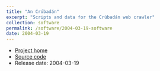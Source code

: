 ```yaml
---
title: "An Crúbadán"
excerpt: "Scripts and data for the Crúbadán web crawler"
collection: software
permalink: /software/2004-03-19-software
date: 2004-03-19
---
```


* [Project home](https://github.com/kscanne/crubadan)
* [Source code](https://github.com/kscanne/crubadan)
* Release date: 2004-03-19
